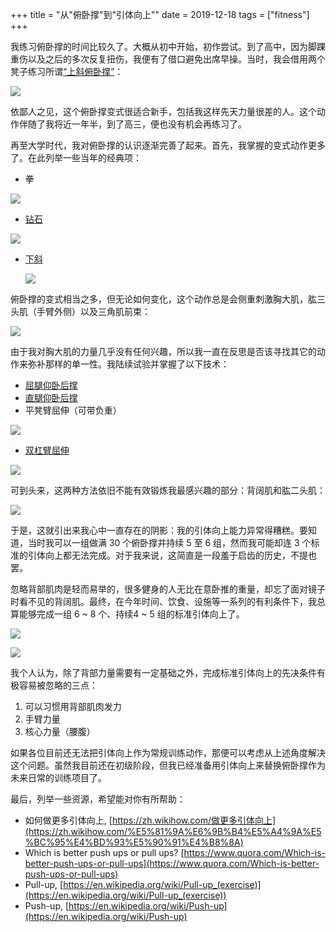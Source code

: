 +++
title = "从\"俯卧撑\"到\"引体向上\""
date = 2019-12-18
tags = ["fitness"]
+++

我练习俯卧撑的时间比较久了。大概从初中开始，初作尝试。到了高中，因为脚踝重伤以及之后的多次反复扭伤，我便有了借口避免出席早操。当时，我会借用两个凳子练习所谓[“上斜俯卧撑”](https://www.gotokeep.com/exercises/56038745331e338262f3d28c?gender=f)：

![](/img/pullups/v2-e8d24b1ce711a193eb7d28e5371e5a3c_b.webp)

依鄙人之见，这个俯卧撑变式很适合新手，包括我这样先天力量很差的人。这个动作伴随了我将近一年半，到了高三，便也没有机会再练习了。

再至大学时代，我对俯卧撑的认识逐渐完善了起来。首先，我掌握的变式动作更多了。在此列举一些当年的经典项：

- 拳

![](/img/pullups/v2-b4ac96ed368f31490fadb8dd6a38034a_1200x500.jpg)

- [钻石](https://keep.com/exercises/55cc42cb629a97ba3b330511?gender=f)

![](/img/pullups/v2-8ef8bb7d08c80d333c1507adc49be4ce_r.jpg)

- [下斜](https://www.gotokeep.com/exercises/5763d3b011fc5077c3acf565)

    ![](/img/pullups/1.jpg)

俯卧撑的变式相当之多，但无论如何变化，这个动作总是会侧重刺激胸大肌，肱三头肌（手臂外侧）以及三角肌前束：

![](/img/pullups/1-1P119224924121.jpg)

由于我对胸大肌的力量几乎没有任何兴趣，所以我一直在反思是否该寻找其它的动作来弥补那样的单一性。我陆续试验并掌握了以下技术：

- [屈腿仰卧后撑](https://keep.com/exercises/55cc42f82bafd9aa8330fb67?gender=f)
- [直腿仰卧后撑](https://keep.com/exercises/55cc42f9ae02141241484545?gender=f)
- 平凳臂屈伸（可带负重）

![](/img/pullups/334_1.jpg)

- [双杠臂屈伸](https://keep.com/exercises/54af5ef25c5f72d2058c5b49?gender=f)

![](/111H5FK_0.jpg)

可到头来，这两种方法依旧不能有效锻炼我最感兴趣的部分：背阔肌和肱二头肌：

![](/p1353750575.jpg)

于是，这就引出来我心中一直存在的阴影：我的引体向上能力异常得糟糕。要知道，当时我可以一组做满 30 个俯卧撑并持续 5 至 6 组，然而我可能却连 3 个标准的引体向上都无法完成。对于我来说，这简直是一段羞于启齿的历史，不提也罢。

忽略背部肌肉是轻而易举的，很多健身的人无比在意卧推的重量，却忘了面对镜子时看不见的背阔肌。最终，在今年时间、饮食、设施等一系列的有利条件下，我总算能够完成一组 6 ~ 8 个、持续4 ~ 5 组的标准引体向上了。

![](/img/pullups/IMG_20191221_002413_596.jpg)

![](/img/pullups/IMG_20191221_002430_670.jpg)

我个人认为，除了背部力量需要有一定基础之外，完成标准引体向上的先决条件有极容易被忽略的三点：

1. 可以习惯用背部肌肉发力
2. 手臂力量
3. 核心力量（腰腹）

如果各位目前还无法把引体向上作为常规训练动作，那便可以考虑从上述角度解决这个问题。虽然我目前还在初级阶段，但我已经准备用引体向上来替换俯卧撑作为未来日常的训练项目了。

最后，列举一些资源，希望能对你有所帮助：

* 如何做更多引体向上, [https://zh.wikihow.com/做更多引体向上](https://zh.wikihow.com/%E5%81%9A%E6%9B%B4%E5%A4%9A%E5%BC%95%E4%BD%93%E5%90%91%E4%B8%8A)
* Which is better push ups or pull ups? [https://www.quora.com/Which-is-better-push-ups-or-pull-ups](https://www.quora.com/Which-is-better-push-ups-or-pull-ups)
* Pull-up, [https://en.wikipedia.org/wiki/Pull-up_(exercise)](https://en.wikipedia.org/wiki/Pull-up_(exercise))
* Push-up, [https://en.wikipedia.org/wiki/Push-up](https://en.wikipedia.org/wiki/Push-up)